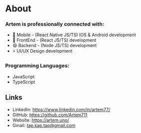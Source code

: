 # About

### Artem is professionally connected with:
- 🔭 Mobile - (React Native JS/TS) IOS & Android development
- 🌱 FrontEnd - (React JS/TS) development
- 😄 Backend - (Node JS/TS) development
- ⚡ UI/UX Design development

### Programming Languages: 
 - JavaScript
 - TypeScript

## Links
- LinkedIn: https://www.linkedin.com/in/artem77/
- GitHub: https://github.com/Artem711
- Website: https://artem.uno/
- Gmail: tap.kap.tap@gmail.com
